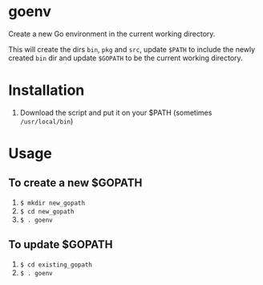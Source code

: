 # goenv

Create a new Go environment in the current working directory.

This will create the dirs `bin`, `pkg` and `src`, update
`$PATH` to include the newly created `bin` dir and update
`$GOPATH` to be the current working directory.

# Installation

1. Download the script and put it on your $PATH (sometimes `/usr/local/bin`)

# Usage

## To create a new $GOPATH

1. `$ mkdir new_gopath`
2. `$ cd new_gopath`
3. `$ . goenv`

## To update $GOPATH

1. `$ cd existing_gopath`
2. `$ . goenv`
